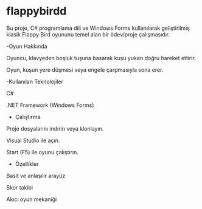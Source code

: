 # flappybirdd

Bu proje, C# programlama dili ve Windows Forms kullanılarak geliştirilmiş klasik Flappy Bird oyununu temel alan bir ödev/proje çalışmasıdır.

-Oyun Hakkında

Oyuncu, klavyeden boşluk tuşuna basarak kuşu yukarı doğru hareket ettirir.

Oyun, kuşun yere düşmesi veya engele çarpmasıyla sona erer.

 -Kullanılan Teknolojiler

C#

.NET Framework (Windows Forms)

- Çalıştırma

Proje dosyalarını indirin veya klonlayın.

Visual Studio ile açın.

Start (F5) ile oyunu çalıştırın.


- Özellikler

Basit ve anlaşılır arayüz

Skor takibi

Akıcı oyun mekaniği
